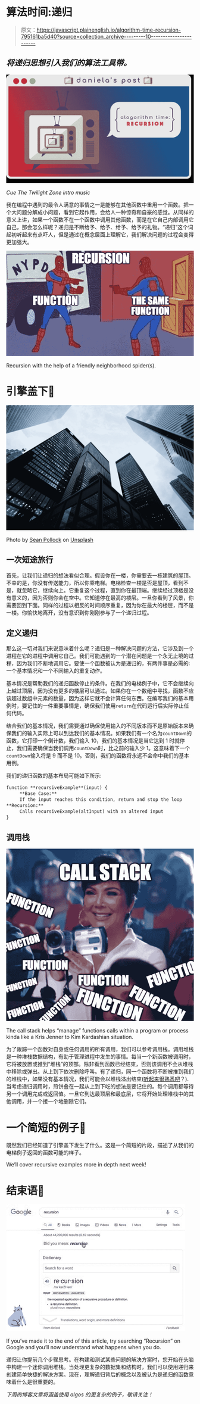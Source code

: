# 算法时间:递归

> 原文：<https://javascript.plainenglish.io/algorithm-time-recursion-795161ba5d40?source=collection_archive---------10----------------------->

## *将递归思想引入我们的算法工具带。*

![](img/872891f134269a10c8ea94a6cfca4156.png)

*Cue The Twilight Zone intro music*

我在编程中遇到的最令人满意的事情之一是能够在其他函数中重用一个函数。把一个大问题分解成小问题，看到它起作用，会给人一种惊奇和自豪的感觉。从同样的意义上讲，如果一个函数不在一个函数中调用其他函数，而是在它自己内部调用它自己，那会怎么样呢？递归是不断给予、给予、给予、给予的礼物。“递归”这个词起初听起来有点吓人，但是通过在概念层面上理解它，我们解决问题的过程会变得更加强大。

![](img/ddf6e3c878711297f4ab5448cb02c01b.png)

Recursion with the help of a friendly neighborhood spider(s).

# **引擎盖下🚜**

![](img/038be2eb35b804419d20b7764017453c.png)

Photo by [Sean Pollock](https://unsplash.com/@seanpollock?utm_source=medium&utm_medium=referral) on [Unsplash](https://unsplash.com?utm_source=medium&utm_medium=referral)

## 一次短途旅行

首先，让我们让递归的想法看似合理。假设你在一楼，你需要去一栋建筑的屋顶。不幸的是，你没有传送能力，所以你乘电梯。电梯检查一楼是否是屋顶，看到不是，就忽略它，继续向上。它重复这个过程，直到你在最顶端。继续经过顶楼是没有意义的，因为否则你会在空中。它知道停在最高的楼层。一旦你看到了风景，你需要回到下面。同样的过程以相反的时间顺序重复，因为你在最大的楼层，而不是一楼。你愉快地离开，没有意识到你刚刚参与了一个递归过程。

## 定义递归

那么这一切对我们来说意味着什么呢？递归是一种解决问题的方法，它涉及到一个进程在它的进程中调用它自己。我们可能遇到的一个潜在问题是一个永无止境的过程，因为我们不断地调用它。要使一个函数被认为是递归的，有两件事是必需的:一个基本情况和一个不同输入的重复动作。

基本情况是帮助我们的递归函数停止的条件。在我们的电梯例子中，它不会继续向上越过顶层，因为没有更多的楼层可以通过。如果你在一个数组中寻找，函数不应该超过数组中元素的数量，因为这样它就不会计算任何东西。在编写我们的基本用例时，要记住的一件重要事情是，确保我们使用`return`在代码运行后实际停止任何代码。

结合我们的基本情况，我们需要通过确保使用输入的不同版本而不是原始版本来确保我们的输入实际上可以到达我们的基本情况。如果我们有一个名为`countDown`的函数，它打印一个倒计数，我们输入 10，我们的基本情况是当它达到 1 时就停止，我们需要确保当我们调用`countDown`时，比之前的输入少 1。这意味着下一个`countDown`输入将是 9 而不是 10。否则，我们的函数将永远不会命中我们的基本用例。

我们的递归函数的基本布局可能如下所示:

```
function **recursiveExample**(input) {
     **Base Case:**
     If the input reaches this condition, return and stop the loop **Recursion:**
     Calls recursiveExample(altInput) with an altered input
}
```

## 调用栈

![](img/371b910885fa7bce97244a39c17650e5.png)

The call stack helps “manage” functions calls within a program or process kinda like a Kris Jenner to Kim Kardashian situation.

为了跟踪一个函数对自身或任何调用的所有调用，我们可以参考调用栈。调用堆栈是一种堆栈数据结构，有助于管理进程中发生的事情。每当一个新函数被调用时，它将被放置或推到“堆栈”的顶部。除非看到函数已经结束，否则该调用不会从堆栈中移除或弹出。从上到下依次删除呼叫。有了递归，同一个函数将不断被推到我们的堆栈中，如果没有基本情况，我们可能会以堆栈溢出结束([听起来很熟悉吧](https://stackoverflow.com/)？).当考虑递归调用时，煎饼叠在一起从上到下吃的想法是要记住的。每个调用都等待另一个调用完成或返回值。一旦它到达最顶层和最底层，它将开始处理堆栈中的其他调用，并一个接一个地删除它们。

# 一个简短的例子💬

既然我们已经知道了引擎盖下发生了什么。这是一个简短的片段，描述了从我们的电梯例子返回的函数可能的样子。

We’ll cover recursive examples more in depth next week!

# 结束语🥤

![](img/c43ef5551b0b4edf4f7a90ea3c049f87.png)

If you’ve made it to the end of this article, try searching “Recursion” on Google and you’ll now understand what happens when you do.

递归让你提前几个步骤思考。在构建和测试某些问题的解决方案时，您开始在头脑中构建一个迷你调用堆栈。当处理更复杂的数据集和结构时，我们可以使用递归来创建简单快捷的解决方案。现在，理解递归背后的概念以及被认为是递归的函数意味着什么是很重要的。

*下周的博客文章将涵盖使用 algos 的更复杂的例子，敬请关注！*